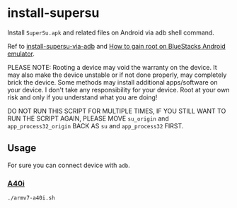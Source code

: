 # install-supersu
Install `SuperSu.apk` and related files on Android via adb shell command.

Ref to [install-supersu-via-adb](https://github.com/spff/install-supersu-via-adb/blob/master/suscript.sh) and [How to gain root on BlueStacks Android emulator](https://android.stackexchange.com/questions/224119/how-to-gain-root-on-bluestacks-android-emulator/224120#224120).

PLEASE NOTE: Rooting a device may void the warranty on the device. It may also make the device unstable or if not done properly, may completely brick the device. Some methods may install additional apps/software on your device. I don't take any responsibility for your device. Root at your own risk and only if you understand what you are doing!

DO NOT RUN THIS SCRIPT FOR MULTIPLE TIMES, IF YOU STILL WANT TO RUN THE SCRIPT AGAIN, PLEASE MOVE `su_origin` and `app_process32_origin` BACK AS `su` and `app_process32` FIRST.

## Usage
For sure you can connect device with `adb`.

### [A40i](https://www.allwinnertech.com/index.php?c=product&a=index&id=69)

    ./armv7-a40i.sh
